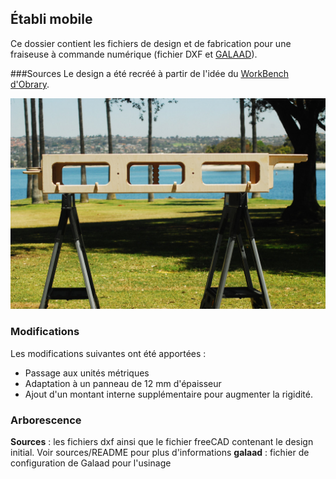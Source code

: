 ## Établi mobile

Ce dossier contient les fichiers de design et de fabrication pour une fraiseuse à commande numérique (fichier DXF et [GALAAD](http://www.galaad.net/home-fra.html "Site du soft Galaad")).

###Sources
Le design a été recréé à partir de l'idée du [WorkBench d'Obrary](http://obrary.com/products/makerbench-series-3 "Workbench d'Obrary").

![illustration Établi d'Obrary](DSC_0294_1024x1024.jpg)

### Modifications
Les modifications suivantes ont été apportées :
* Passage aux unités métriques
* Adaptation à un panneau de 12 mm d'épaisseur
* Ajout d'un montant interne supplémentaire pour augmenter la rigidité.

### Arborescence
**Sources** : les fichiers dxf ainsi que le fichier freeCAD contenant le design initial. Voir sources/README pour plus d'informations
**galaad** : fichier de configuration de Galaad pour l'usinage

